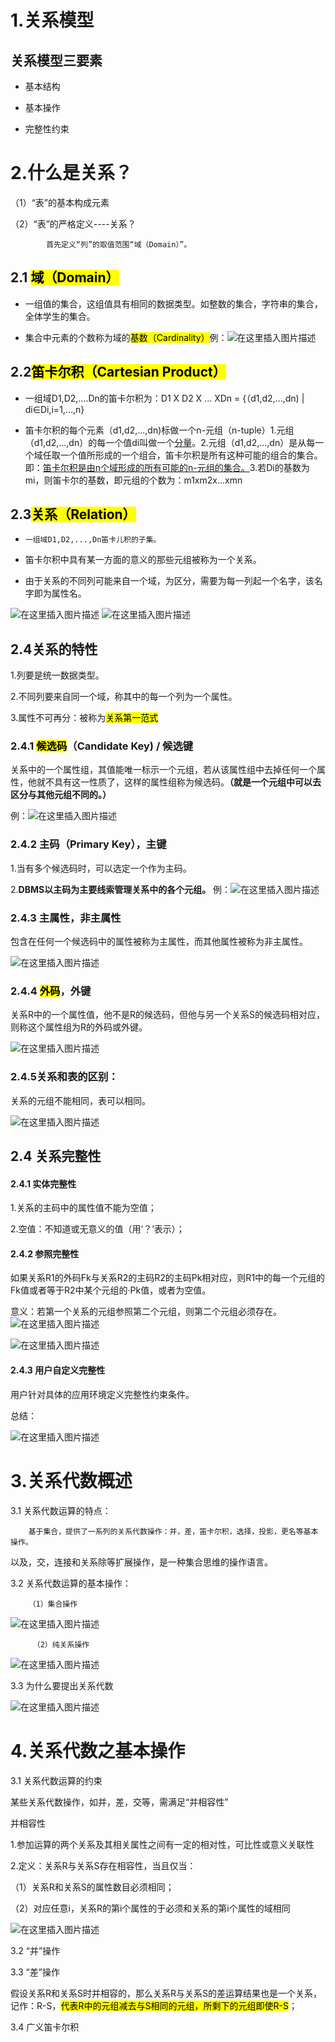 # 1.关系模型

## 关系模型三要素

* 基本结构
  
* 基本操作
  
* 完整性约束
  

# 2.什么是关系？

（1）“表”的基本构成元素

（2）“表”的严格定义----关系？

            首先定义“列”的取值范围“域（Domain）”。

## 2.1 <mark>  域（Domain）</mark>

* 一组值的集合，这组值具有相同的数据类型。如整数的集合，字符串的集合，全体学生的集合。
  
* 集合中元素的个数称为域的<mark>基数（Cardinality）</mark>例：![在这里插入图片描述](https://img-blog.csdnimg.cn/ab0328463035452fa6d9606a94976bdf.png#pic_center)

  

## 2.2<mark>笛卡尔积（Cartesian Product）</mark>

* 一组域D1,D2,....Dn的笛卡尔积为：D1 X D2 X ... XDn = {（d1,d2,...,dn) | di∈Di,i=1,...,n}
  
* 笛卡尔积的每个元素（d1,d2,...,dn)标做一个n-元组（n-tuple）1.元组（d1,d2,...,dn）的每一个值di叫做一个<u>分量</u>。2.元组（d1,d2,...,dn）是从每一个域任取一个值所形成的一个组合，笛卡尔积是所有这种可能的组合的集合。即：<u>笛卡尔积是由n个域形成的所有可能的n-元组的集合。</u>3.若Di的基数为mi，则笛卡尔的基数，即元组的个数为：m1xm2x...xmn
  

## 2.3<mark>关系（Relation）</mark>

*     一组域D1,D2,...,Dn笛卡儿积的子集。
  
* 笛卡尔积中具有某一方面的意义的那些元组被称为一个关系。
  
* 由于关系的不同列可能来自一个域，为区分，需要为每一列起一个名字，该名字即为属性名。
  
![在这里插入图片描述](https://img-blog.csdnimg.cn/7731a91bddc849d5b39d3e8780af578c.png#pic_center)
![在这里插入图片描述](https://img-blog.csdnimg.cn/d99653b37dd64d71879b911c0f506732.png#pic_center)


## 2.4关系的特性

1.列要是统一数据类型。

2.不同列要来自同一个域，称其中的每一个列为一个属性。

3.属性不可再分：被称为<mark>关系第一范式</mark>

### 2.4.1 <mark>候选码</mark>（Candidate Key) / 候选键

关系中的一个属性组，其值能唯一标示一个元组，若从该属性组中去掉任何一个属性，他就不具有这一性质了，这样的属性组称为候选码。**（就是一个元组中可以去区分与其他元组不同的。）**

例：![在这里插入图片描述](https://img-blog.csdnimg.cn/00fd77fbbd0a4a40921d8fae0920f27a.png#pic_center)

### 2.4.2 主码（Primary Key），主键

1.当有多个候选码时，可以选定一个作为主码。

2.**DBMS以主码为主要线索管理关系中的各个元组。**
例：![在这里插入图片描述](https://img-blog.csdnimg.cn/cd25dc300ccf47d480061b43714f65dd.png#pic_center)


### 2.4.3 主属性，非主属性

包含在任何一个候选码中的属性被称为主属性，而其他属性被称为非主属性。

   ![在这里插入图片描述](https://img-blog.csdnimg.cn/da6c720a509644e0bb1625b05a853e98.png#pic_center)



### 2.4.4 <mark>外码</mark>，外键

关系R中的一个属性值，他不是R的候选码，但他与另一个关系S的候选码相对应，则称这个属性组为R的外码或外键。

![在这里插入图片描述](https://img-blog.csdnimg.cn/7dfb98634c3c4f52833c882e4e120a0a.png#pic_center)



### 2.4.5关系和表的区别：

关系的元组不能相同，表可以相同。

![在这里插入图片描述](https://img-blog.csdnimg.cn/86c03c8969c94f0d9609130abf9afc44.png#pic_center)


## 2.4 关系完整性

#### 2.4.1 实体完整性

1.关系的主码中的属性值不能为空值；

2.空值：不知道或无意义的值（用‘？’表示）；

#### 2.4.2 参照完整性

如果关系R1的外码Fk与关系R2的主码R2的主码Pk相对应，则R1中的每一个元组的Fk值或者等于R2中某个元组的·Pk值，或者为空值。

意义：若第一个关系的元组参照第二个元组，则第二个元组必须存在。
![在这里插入图片描述](https://img-blog.csdnimg.cn/e493126581b74ca7869b497d1076a21b.png#pic_center)


![在这里插入图片描述](https://img-blog.csdnimg.cn/a641f420a1734861971293a86047772e.png#pic_center)


#### 2.4.3 用户自定义完整性

用户针对具体的应用环境定义完整性约束条件。

总结：

![在这里插入图片描述](https://img-blog.csdnimg.cn/d2ca166db12c4d73963e5492d70de6e9.png#pic_center)


# 3.关系代数概述

3.1 关系代数运算的特点：

        基于集合，提供了一系列的关系代数操作：并，差，笛卡尔积，选择，投影，更名等基本操作。

以及，交，连接和关系除等扩展操作，是一种集合思维的操作语言。

3.2 关系代数运算的基本操作：

        （1）集合操作
![在这里插入图片描述](https://img-blog.csdnimg.cn/bf8f7a8c128b459395e0490018961528.png#pic_center)

       


         （2）纯关系操作

![在这里插入图片描述](https://img-blog.csdnimg.cn/834707d3ac5642c28306c77f41bd8006.png#pic_center)


3.3 为什么要提出关系代数

![在这里插入图片描述](https://img-blog.csdnimg.cn/c1a0f50110bb4077bd23b14a4ff09433.png#pic_center)


# 4.关系代数之基本操作

3.1 关系代数运算的约束

某些关系代数操作，如并，差，交等，需满足“并相容性”

并相容性

1.参加运算的两个关系及其相关属性之间有一定的相对性，可比性或意义关联性

2.定义：关系R与关系S存在相容性，当且仅当：

（1）关系R和关系S的属性数目必须相同；

（2）对应任意i，关系R的第i个属性的于必须和关系的第i个属性的域相同

  ![在这里插入图片描述](https://img-blog.csdnimg.cn/63d79a05f72b4ba083dbb20b6b02e3a1.png#pic_center)
                  

3.2 “并”操作

3.3 “差”操作

假设关系R和关系S时并相容的，那么关系R与关系S的差运算结果也是一个关系，记作：R-S，<mark>代表R中的元组减去与S相同的元组，所剩下的元组即使R-S</mark>；

3.4 广义笛卡尔积
